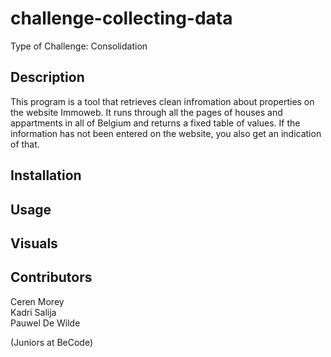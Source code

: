 # challenge-collecting-data
Type of Challenge: Consolidation

<h2>Description</h2>
This program is a tool that retrieves clean infromation about properties on the website Immoweb.
It runs through all the pages of houses and appartments in all of Belgium and returns a fixed 
table of values. If the information has not been entered on the website, you also get an indication
of that.

<h2>Installation</h2>


<h2>Usage</h2>


<h2>Visuals</h2>


<h2>Contributors</h2>

Ceren Morey  
Kadri Salija  
Pauwel De Wilde

(Juniors at BeCode)
